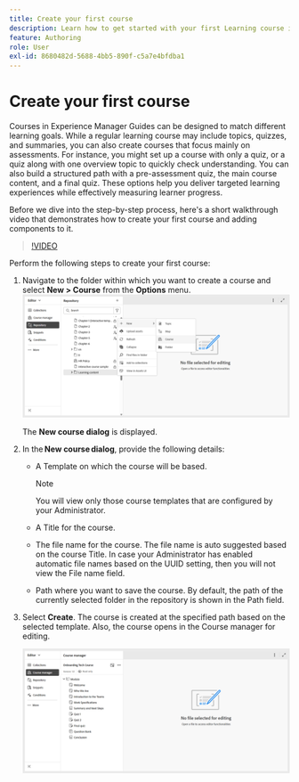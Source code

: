 ```yaml
---
title: Create your first course
description: Learn how to get started with your first Learning course in Adobe Experience Manager Guides.
feature: Authoring
role: User
exl-id: 8680482d-5688-4bb5-890f-c5a7e4bfdba1
---
```

# Create your first course 

Courses in Experience Manager Guides can be designed to match different learning goals. While a regular learning course may include topics, quizzes, and summaries, you can also create courses that focus mainly on assessments. For instance, you might set up a course with only a quiz, or a quiz along with one overview topic to quickly check understanding. You can also build a structured path with a pre-assessment quiz, the main course content, and a final quiz. These options help you deliver targeted learning experiences while effectively measuring learner progress.

Before we dive into the step-by-step process, here's a short walkthrough video that demonstrates how to create your first course and adding components to it. 

>[!VIDEO](https://video.tv.adobe.com/v/3469537/aem-guides-learning-content?quality=12&learn=on)


Perform the following steps to create your first course: 

1. Navigate to the folder within which you want to create a course and select **New > Course** from the **Options** menu. 
    ![](assets/create-new-course.png)

    The **New course dialog** is displayed.  
2. In the **New course dialog**, provide the following details: 
    - A Template on which the course will be based.  
    
       >[!NOTE]
       >
       > You will view only those course templates that are configured by your Administrator. 

    - A Title for the course. 
    - The file name for the course. The file name is auto suggested based on the course Title. In case your Administrator has enabled automatic file names based on the UUID setting, then you will not view the File name field. 
    - Path where you want to save the course. By default, the path of the currently selected folder in the repository is shown in the Path field. 
3. Select **Create**. 
    The course is created at the specified path based on the selected template. Also, the course opens in the Course manager for editing.  

    ![](assets/course-manager-read-only-mode.png)
